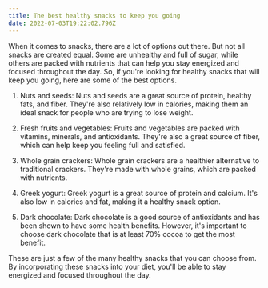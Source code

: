 ```yaml
---
title: The best healthy snacks to keep you going
date: 2022-07-03T19:22:02.796Z
---
```


When it comes to snacks, there are a lot of options out there. But not all snacks are created equal. Some are unhealthy and full of sugar, while others are packed with nutrients that can help you stay energized and focused throughout the day. So, if you're looking for healthy snacks that will keep you going, here are some of the best options.

1. Nuts and seeds: Nuts and seeds are a great source of protein, healthy fats, and fiber. They're also relatively low in calories, making them an ideal snack for people who are trying to lose weight.

2. Fresh fruits and vegetables: Fruits and vegetables are packed with vitamins, minerals, and antioxidants. They're also a great source of fiber, which can help keep you feeling full and satisfied.

3. Whole grain crackers: Whole grain crackers are a healthier alternative to traditional crackers. They're made with whole grains, which are packed with nutrients.

4. Greek yogurt: Greek yogurt is a great source of protein and calcium. It's also low in calories and fat, making it a healthy snack option.

5. Dark chocolate: Dark chocolate is a good source of antioxidants and has been shown to have some health benefits. However, it's important to choose dark chocolate that is at least 70% cocoa to get the most benefit.

These are just a few of the many healthy snacks that you can choose from. By incorporating these snacks into your diet, you'll be able to stay energized and focused throughout the day.
